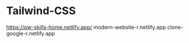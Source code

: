 # Tailwind-CSS
https://pw-skills-home.netlify.app/
modern-website-r.netlify.app
clone-google-r.netlify.app
